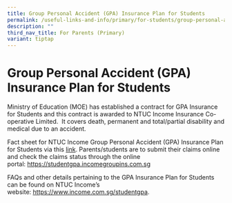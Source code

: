 ```yaml
---
title: Group Personal Accident (GPA) Insurance Plan for Students
permalink: /useful-links-and-info/primary/for-students/group-personal-accident-gpa-insurance-plan-for-students/
description: ""
third_nav_title: For Parents (Primary)
variant: tiptap
---
```

<h1>Group Personal Accident (GPA) Insurance Plan for Students</h1>
<p>Ministry of Education (MOE) has established a contract for GPA Insurance
for Students and this contract is awarded to NTUC Income Insurance Co-operative
Limited.&nbsp; It covers death, permanent and total/partial disability
and medical due to an accident.</p>
<p>Fact sheet for NTUC Income Group Personal Accident (GPA) Insurance Plan
for Students via this <a href="/files/Product_Fact_Sheet__Year_2024_May__Revised.pdf" rel="noopener noreferrer nofollow" target="_blank">link</a>.
Parents/students are to submit their claims online and check the claims
status through the online portal:&nbsp;<a href="https://studentgpa.incomegroupins.com.sg/" rel="noopener noreferrer nofollow" target="_blank">https://studentgpa.incomegroupins.com.sg</a>
</p>
<p>FAQs and other details pertaining to the GPA Insurance Plan for Students
can be found on NTUC Income’s website:&nbsp;<a href="https://www.income.com.sg/group-personal-accident-for-students" rel="noopener noreferrer nofollow" target="_blank">https://www.income.com.sg/studentgpa</a>.</p>